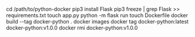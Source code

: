 cd /path/to/python-docker
pip3 install Flask
pip3 freeze | grep Flask >> requirements.txt
touch app.py
python -m flask run
touch Dockerfile
docker build --tag docker-python .
docker images
docker tag docker-python:latest docker-python:v1.0.0
docker rmi docker-python:v1.0.0